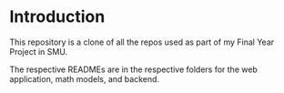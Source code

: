 # Introduction

This repository is a clone of all the repos used as part of my Final Year Project in SMU.

The respective READMEs are in the respective folders for the web application, math models, and backend.